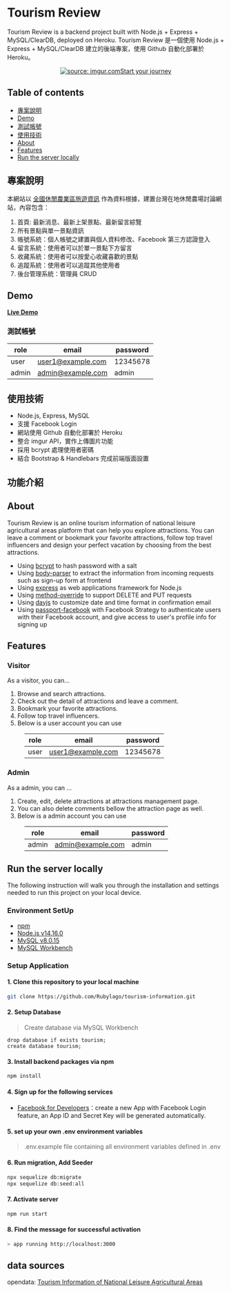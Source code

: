 # Tourism Review

Tourism Review is a backend project built with Node.js + Express + MySQL/ClearDB, deployed on Heroku.
Tourism Review 是一個使用 Node.js + Express + MySQL/ClearDB 建立的後端專案，使用 Github 自動化部署於 Heroku。

<p align="center">
  <a href="https://desolate-falls-97924.herokuapp.com/"><img src="https://i.imgur.com/D2UVYQv.jpg?1" title="source: imgur.com" />Start your journey</a>
</p>

## Table of contents
- [專案說明](#專案說明)
- [Demo](#Demo)
- [測試帳號](#測試帳號)
- [使用技術](#使用技術)
- [About](#About)
- [Features](#Features)
- [Run the server locally](#Run-the-server-locally)

## 專案說明

本網站以 [全國休閒農業區旅遊資訊](https://data.gov.tw/dataset/6406) 作為資料根據，建置台灣在地休閒農場討論網站，內容包含：

  1. 首頁: 最新消息、最新上架景點、最新留言綜覽
  2. 所有景點與單一景點資訊
  3. 帳號系統：個人帳號之建置與個人資料修改、Facebook 第三方認證登入
  4. 留言系統：使用者可以於單一景點下方留言
  5. 收藏系統：使用者可以按愛心收藏喜歡的景點
  6. 追蹤系統：使用者可以追蹤其他使用者
  7. 後台管理系統：管理員 CRUD

## Demo

**[Live Demo](https://desolate-falls-97924.herokuapp.com/)**  

### 測試帳號

|role|  email   | password  |
|---- |  ----  | ----  |
|user|user1@example.com|12345678|
|admin|admin@example.com|admin|

## 使用技術

- Node.js, Express, MySQL
- 支援 Facebook Login
- 網站使用 Github 自動化部署於 Heroku
- 整合 imgur API，實作上傳圖片功能
- 採用 bcrypt 處理使用者密碼
- 結合 Bootstrap & Handlebars 完成前端版面設置

## 功能介紹

## About

Tourism Review is an online tourism information of national leisure agricultural areas platform that can help you explore attractions. You can leave a comment or bookmark your favorite attractions, follow top travel influencers and design your perfect vacation by choosing from the best attractions.

- Using [bcrypt](https://www.npmjs.com/package/bcrypt) to hash password with a salt
- Using [body-parser](https://www.npmjs.com/package/body-parser) to extract the information from incoming requests such as sign-up form at frontend
- Using [express](https://expressjs.com) as web applications framework for Node.js
- Using [method-override](https://www.npmjs.com/package/method-override) to support DELETE and PUT requests
- Using [dayjs](https://www.npmjs.com/package/dayjs) to customize date and time format in confirmation email
- Using [passport-facebook](http://www.passportjs.org/packages/passport-facebook/) with Facebook Strategy to authenticate users with their Facebook account, and give access to user's profile info for signing up

## Features

### Visitor

As a visitor, you can...

1. Browse and search attractions.
2. Check out the detail of attractions and leave a comment.
3. Bookmark your favorite attractions.
4. Follow top travel influencers.
5. Below is a user account you can use

<div style="margin-left: 40px; text-align: center;">

|role|  email   | password  |
|---- |  ----  | ----  |
|user|user1@example.com|12345678|
</div>

### Admin

As a admin, you can ...

1. Create, edit, delete attractions at attractions management page.
2. You can also delete comments bellow the attraction page as well.
3. Below is a admin account you can use

<div style="margin-left: 40px; text-align: center;">

|role|  email   | password  |
|---- |  ----  | ----  |
|admin|admin@example.com|admin|
</div>

## Run the server locally

The following instruction will walk you through the installation and settings needed to run this project on your local device.

### Environment SetUp

- [npm](https://www.npmjs.com/get-npm)
- [Node.js v14.16.0](https://nodejs.org/en/download/)
- [MySQL v8.0.15](https://dev.mysql.com/downloads/mysql/)
- [MySQL Workbench](https://dev.mysql.com/downloads/workbench/)

### Setup Application

#### **1. Clone this repository to your local machine**

```bash
git clone https://github.com/Rubylago/tourism-information.git
```

#### **2. Setup Database**

> Create database via MySQL Workbench

```
drop database if exists tourism;
create database tourism;
```

#### **3. Install backend packages via npm**

```bash
npm install
```

#### **4. Sign up for the following services**

- [Facebook for Developers](https://developers.facebook.com/)：create a new App with Facebook Login feature, an App ID and Secret Key will be generated automatically.

#### **5. set up your own .env environment variables**

> .env.example file containing all environment variables defined in .env

#### **6. Run migration, Add Seeder**

```bash
npx sequelize db:migrate
npx sequelize db:seed:all
```

#### **7. Activate server**

```bash
npm run start
```

#### **8. Find the message for successful activation**

```bash
> app running http://localhost:3000
```

## data sources
opendata: [Tourism Information of National Leisure Agricultural Areas](https://data.gov.tw/dataset/6406)
